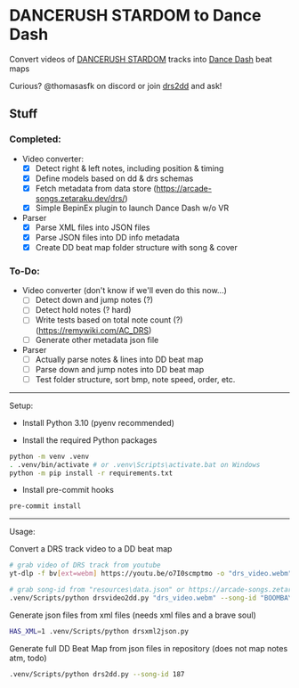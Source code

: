 # DANCERUSH STARDOM to Dance Dash

Convert videos of [DANCERUSH STARDOM](https://remywiki.com/AC_DRS) tracks into [Dance Dash](https://store.steampowered.com/app/2005050/Dance_Dash/) beat maps

Curious? @thomasasfk on discord or join [drs2dd](https://discord.gg/JVWx6zmtft) and ask!

## Stuff

### Completed:

- Video converter:
  - [x] Detect right & left notes, including position & timing
  - [x] Define models based on dd & drs schemas
  - [x] Fetch metadata from data store (https://arcade-songs.zetaraku.dev/drs/)
  - [x] Simple BepinEx plugin to launch Dance Dash w/o VR

- Parser
  - [x] Parse XML files into JSON files
  - [x] Parse JSON files into DD info metadata
  - [x] Create DD beat map folder structure with song & cover

### To-Do:

- Video converter (don't know if we'll even do this now...)
  - [ ] Detect down and jump notes (?)
  - [ ] Detect hold notes (? hard)
  - [ ] Write tests based on total note count (?) (https://remywiki.com/AC_DRS)
  - [ ] Generate other metadata json file

- Parser
  - [ ] Actually parse notes & lines into DD beat map
  - [ ] Parse down and jump notes into DD beat map
  - [ ] Test folder structure, sort bmp, note speed, order, etc.

---

Setup:

- Install Python 3.10 (pyenv recommended)

- Install the required Python packages
```bash
python -m venv .venv
. .venv/bin/activate # or .venv\Scripts\activate.bat on Windows
python -m pip install -r requirements.txt
```

- Install pre-commit hooks
```bash
pre-commit install
```

---

Usage:

Convert a DRS track video to a DD beat map

```bash
# grab video of DRS track from youtube
yt-dlp -f bv[ext=webm] https://youtu.be/o7I0scmptmo -o "drs_video.webm"

# grab song-id from "resources\data.json" or https://arcade-songs.zetaraku.dev/drs/
.venv/Scripts/python drsvideo2dd.py "drs_video.webm" --song-id "BOOMBAYAH-JP Ver.-"
```

Generate json files from xml files (needs xml files and a brave soul)

```bash
HAS_XML=1 .venv/Scripts/python drsxml2json.py
```

Generate full DD Beat Map from json files in repository (does not map notes atm, todo)

```bash
.venv/Scripts/python drs2dd.py --song-id 187
```
